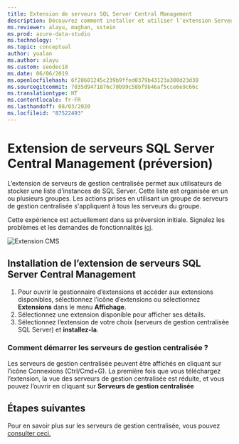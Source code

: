 ```yaml
---
title: Extension de serveurs SQL Server Central Management
description: Découvrez comment installer et utiliser l’extension Serveurs de gestion centralisée SQL Server (préversion), qui permet de regrouper des serveurs et d’appliquer des actions au groupe.
ms.reviewer: alayu, maghan, sstein
ms.prod: azure-data-studio
ms.technology: ''
ms.topic: conceptual
author: yualan
ms.author: alayu
ms.custom: seodec18
ms.date: 06/06/2019
ms.openlocfilehash: 6f28601245c239b9ffed0379b43123a300d23d30
ms.sourcegitcommit: 7035d9471876c70b99c58bf9b46af5cce6e9c66c
ms.translationtype: HT
ms.contentlocale: fr-FR
ms.lasthandoff: 08/03/2020
ms.locfileid: "87522493"
---
```

# <a name="sql-server-central-management-servers-extension-preview"></a>Extension de serveurs SQL Server Central Management (préversion)

L’extension de serveurs de gestion centralisée permet aux utilisateurs de stocker une liste d'instances de SQL Server. Cette liste est organisée en un ou plusieurs groupes. Les actions prises en utilisant un groupe de serveurs de gestion centralisée s'appliquent à tous les serveurs du groupe.

Cette expérience est actuellement dans sa préversion initiale. Signalez les problèmes et les demandes de fonctionnalités [ici](https://github.com/microsoft/azuredatastudio/issues).

![Extension CMS](media/sql-server-cms-extension/cms-list.png)

## <a name="install-the-sql-server-central-management-servers-extension"></a>Installation de l’extension de serveurs SQL Server Central Management

1. Pour ouvrir le gestionnaire d’extensions et accéder aux extensions disponibles, sélectionnez l’icône d’extensions ou sélectionnez **Extensions** dans le menu **Affichage**.
2. Sélectionnez une extension disponible pour afficher ses détails.
1. Sélectionnez l’extension de votre choix (serveurs de gestion centralisée SQL Server) et **installez-la**.

### <a name="how-do-i-start-central-management-servers"></a>Comment démarrer les serveurs de gestion centralisée ?
 Les serveurs de gestion centralisée peuvent être affichés en cliquant sur l’icône Connexions (Ctrl/Cmd+G). La première fois que vous téléchargez l’extension, la vue des serveurs de gestion centralisée est réduite, et vous pouvez l’ouvrir en cliquant sur **Serveurs de gestion centralisée**

## <a name="next-steps"></a>Étapes suivantes
Pour en savoir plus sur les serveurs de gestion centralisée, vous pouvez [consulter ceci.](https://docs.microsoft.com/sql/ssms/register-servers/create-a-central-management-server-and-server-group)


